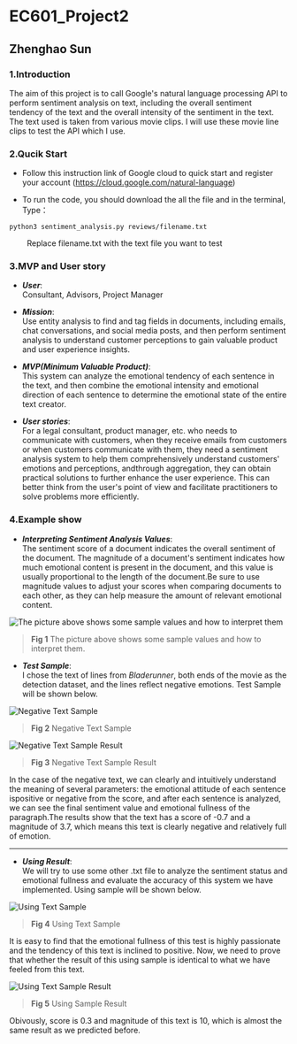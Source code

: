 # EC601_Project2

## Zhenghao Sun 

### 1.Introduction

The aim of this project is to call Google's natural language processing API to perform sentiment analysis on text, including the overall sentiment
tendency of the text and the overall intensity of the sentiment in the text. The text used is taken from various movie clips. I will use these movie line
clips to test the API which I use.

### 2.Qucik Start
- Follow this instruction link of Google cloud to quick start and register your account
(https://cloud.google.com/natural-language)

- To run the code, you should download the all the file and in the terminal, Type：

```
python3 sentiment_analysis.py reviews/filename.txt
```
&emsp;&emsp; Replace filename.txt with the text file you want to test

### 3.MVP and User story
- ***User***:  
Consultant, Advisors, Project Manager

- ***Mission***:   
Use entity analysis to find and tag fields in documents, including emails, chat conversations, and social media posts, and then perform
sentiment analysis to understand customer perceptions to gain valuable product and user experience insights. 

- ***MVP(Minimum Valuable Product)***:  
This system can analyze the emotional tendency of each sentence in the text, and then combine the emotional intensity and emotional direction of each
sentence to determine the emotional state of the entire text creator.

- ***User stories***:  
For a legal consultant, product manager, etc. who needs to communicate with customers, when they receive emails from customers or when customers 
communicate with them, they need a sentiment analysis system to help them comprehensively understand customers' emotions and perceptions, andthrough
aggregation, they can obtain practical solutions to further enhance the user experience. This can better think from the user's point of view
and facilitate practitioners to solve problems more efficiently.

### 4.Example show
- ***Interpreting Sentiment Analysis Values***:  
The sentiment score of a document indicates the overall sentiment of the document. The magnitude of a
document's sentiment indicates how much emotional content is present in the document, and this value is usually proportional to the length of the
document.Be sure to use magnitude values to adjust your scores when comparing documents to each other, as they can help measure the amount of relevant 
emotional content.

![The picture above shows some sample values and how to interpret them](https://github.com/Sun-zhenghao-BU/Github_Image_Library/blob/main/Images_For_601_Pro2/pic1.png)
> **Fig 1** The picture above shows some sample values and how to interpret them.

- ***Test Sample***:  
I chose the text of lines from *Bladerunner*, both ends of the movie as the detection dataset, and the lines reflect negative emotions. Test Sample will be shown below.

![Negative Text Sample](https://github.com/Sun-zhenghao-BU/Github_Image_Library/blob/main/Images_For_601_Pro2/pic2.png)
> **Fig 2** Negative Text Sample

![Negative Text Sample Result](https://github.com/Sun-zhenghao-BU/Github_Image_Library/blob/main/Images_For_601_Pro2/pic5.png)
> **Fig 3** Negative Text Sample Result

In the case of the negative text, we can clearly and intuitively understand the meaning of several parameters: the emotional attitude of each sentence 
ispositive or negative from the score, and after each sentence is analyzed, we can see the final sentiment value and emotional fullness of the 
paragraph.The results show that the text has a score of -0.7 and a magnitude of 3.7, which means this text is clearly negative and relatively full of 
emotion.

---------

- ***Using Result***:  
We will try to use some other .txt file to analyze the sentiment status and emotional fullness and evaluate the accuracy of this system we have implemented. Using sample will be shown below.

![Using Text Sample](https://github.com/Sun-zhenghao-BU/Github_Image_Library/blob/main/Images_For_601_Pro2/pic7.png)
> **Fig 4** Using Text Sample

It is easy to find that the emotional fullness of this test is highly passionate and the tendency of this text is inclined to positive. Now, we need to prove that whether the result of this using sample is identical to what we have feeled from this text.

![Using Text Sample Result](https://github.com/Sun-zhenghao-BU/Github_Image_Library/blob/main/Images_For_601_Pro2/pic6.png)
> **Fig 5** Using Sample Result

Obivously, score is 0.3 and magnitude of this text is 10, which is almost the same result as we predicted before.
